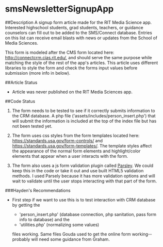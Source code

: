 # smsNewsletterSignupApp

##Description
A signup form article made for the RIT Media Science app. Interested highschool students, grad students, teachers, or guidance counselors can fill out to be added to the SMS/Connect database. Entries on this list can receive email blasts with news or updates from the School of Media Sciences.

This form is modeled after the CMS form located here: http://connectcrm.cias.rit.edu/, and should serve the same purpose while matching the style of the rest of the app's articles. This article uses different libraries to style the form and check the forms input values before submission (more info in below).

##Article Status
- Article was never published on the RIT Media Sciences app.

##Code Status
1. The form needs to be tested to see if it correctly submits information to the CRM database. A php file ('assets/includes/person_insert.php') that will submit the information is included at the top of the index file but has not been tested yet.

2. The form uses css styles from the form templates located here: https://standards.usa.gov/form-controls/ and https://standards.usa.gov/form-templates/. The template styles affect the appearance of the normal form elements and highlight/color elements that appear when a user interacts with the form.

3. The form also uses a js form validation plugin called [Parsley](http://parsleyjs.org/). We could keep this in the code or take it out and use built HTML5 validation methods. I used Parsely because it has more validation options and will wait to validate until the user stops interacting with that part of the form.

###Hayden's Recommendations
- First step if we want to use this is to test interaction with CRM database by getting the
  - 'person_insert.php' (database connection, php sanitation, pass form info to database) and the 
  - 'utilities.php' (normalizing some values) 
  
  files working. Same files Gouda used to get the online form working--probably will need some guidance from Graham.
